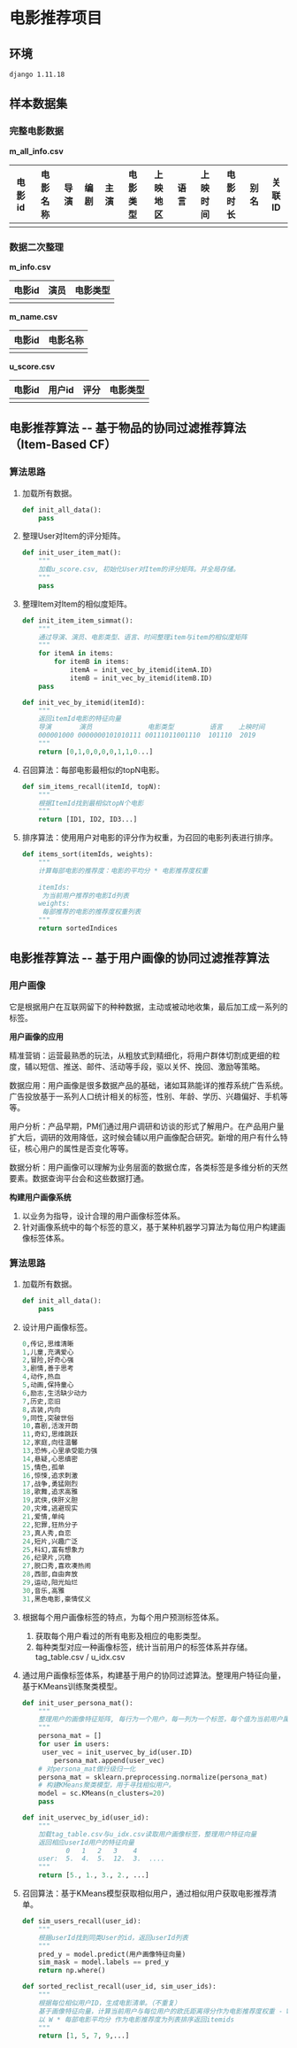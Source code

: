 # 电影推荐项目

## 环境

```shell
django 1.11.18
```





## 样本数据集

### 完整电影数据

**m_all_info.csv** 

| 电影id | 电影名称 | 导演 | 编剧 | 主演 | 电影类型 | 上映地区 | 语言 | 上映时间 | 电影时长 | 别名 | 关联ID |
| ------ | -------- | ---- | ---- | ---- | -------- | -------- | ---- | -------- | -------- | ---- | ------ |
|        |          |      |      |      |          |          |      |          |          |      |        |



### 数据二次整理

**m_info.csv**

| 电影id | 演员 | 电影类型 |
| ------ | ---- | -------- |
|        |      |          |

**m_name.csv**

| 电影id | 电影名称 |
| ------ | -------- |
|        |          |

**u_score.csv** 

| 电影id | 用户id | 评分 | 电影类型 |
| ------ | ------ | ---- | -------- |
|        |        |      |          |



## 电影推荐算法 -- 基于物品的协同过滤推荐算法（Item-Based CF）

### 算法思路

1. 加载所有数据。

   ```python
   def init_all_data():
       pass
   ```

1. 整理User对Item的评分矩阵。

   ```python
   def init_user_item_mat():
       """
       加载u_score.csv, 初始化User对Item的评分矩阵。并全局存储。
       """
       pass
   ```

2. 整理Item对Item的相似度矩阵。

   ```python
   def init_item_item_simmat():
       """
       通过导演、演员、电影类型、语言、时间整理item与item的相似度矩阵
       """
       for itemA in items:
           for itemB in items:
               itemA = init_vec_by_itemid(itemA.ID)
               itemB = init_vec_by_itemid(itemB.ID)
       pass
   
   def init_vec_by_itemid(itemId):
       """
       返回itemId电影的特征向量
       导演       演员              电影类型         语言    上映时间
       000001000 0000000101010111 00111011001110  101110  2019
       """
       return [0,1,0,0,0,0,1,1,0...]
   ```

3. 召回算法：每部电影最相似的topN电影。

   ```python
   def sim_items_recall(itemId, topN):
       """
       根据ItemId找到最相似topN个电影
       """
       return [ID1, ID2, ID3...]
   ```

4. 排序算法：使用用户对电影的评分作为权重，为召回的电影列表进行排序。

   ```python
   def items_sort(itemIds, weights):
       """
       计算每部电影的推荐度：电影的平均分 * 电影推荐度权重
       
       itemIds:
       	为当前用户推荐的电影Id列表
       weights:
       	每部推荐的电影的推荐度权重列表
       """
       return sortedIndices
   ```




## 电影推荐算法 -- 基于用户画像的协同过滤推荐算法

### 用户画像

它是根据用户在互联网留下的种种数据，主动或被动地收集，最后加工成一系列的标签。

**用户画像的应用**

精准营销：运营最熟悉的玩法，从粗放式到精细化，将用户群体切割成更细的粒度，辅以短信、推送、邮件、活动等手段，驱以关怀、挽回、激励等策略。

数据应用：用户画像是很多数据产品的基础，诸如耳熟能详的推荐系统广告系统。广告投放基于一系列人口统计相关的标签，性别、年龄、学历、兴趣偏好、手机等等。

用户分析：产品早期，PM们通过用户调研和访谈的形式了解用户。在产品用户量扩大后，调研的效用降低，这时候会辅以用户画像配合研究。新增的用户有什么特征，核心用户的属性是否变化等等。

数据分析：用户画像可以理解为业务层面的数据仓库，各类标签是多维分析的天然要素。数据查询平台会和这些数据打通。

**构建用户画像系统**

1. 以业务为指导，设计合理的用户画像标签体系。
2. 针对画像系统中的每个标签的意义，基于某种机器学习算法为每位用户构建画像标签体系。



### 算法思路

1. 加载所有数据。

   ```python
   def init_all_data():
       pass
   ```

2. 设计用户画像标签。

   ```python
   0,传记,思维清晰
   1,儿童,充满爱心
   2,冒险,好奇心强
   3,剧情,善于思考
   4,动作,热血
   5,动画,保持童心
   6,励志,生活缺少动力
   7,历史,恋旧
   8,古装,内向
   9,同性,突破世俗
   10,喜剧,活泼开朗
   11,奇幻,思维跳跃
   12,家庭,向往温馨
   13,恐怖,心里承受能力强
   14,悬疑,心思缜密
   15,情色,孤单
   16,惊悚,追求刺激
   17,战争,勇猛刚烈
   18,歌舞,追求高雅
   19,武侠,侠肝义胆
   20,灾难,逃避现实
   21,爱情,单纯
   22,犯罪,狂热分子
   23,真人秀,自恋
   24,短片,兴趣广泛
   25,科幻,富有想象力
   26,纪录片,沉稳
   27,脱口秀,喜欢凑热闹
   28,西部,自由奔放
   29,运动,阳光灿烂
   30,音乐,高雅
   31,黑色电影,豪情仗义
   ```

3. 根据每个用户画像标签的特点，为每个用户预测标签体系。

   1. 获取每个用户看过的所有电影及相应的电影类型。
   2. 每种类型对应一种画像标签，统计当前用户的标签体系并存储。tag_table.csv / u_idx.csv

4. 通过用户画像标签体系，构建基于用户的协同过滤算法。整理用户特征向量，基于KMeans训练聚类模型。

   ```python
   def init_user_persona_mat():
       """
       整理用户的画像特征矩阵, 每行为一个用户，每一列为一个标签，每个值为当前用户属于该标签的权重
       """
       persona_mat = []
       for user in users:
       	user_vec = init_uservec_by_id(user.ID)
           persona_mat.append(user_vec)
       # 对persona_mat做行级归一化
       persona_mat = sklearn.preprocessing.normalize(persona_mat)
       # 构建KMeans聚类模型，用于寻找相似用户。
       model = sc.KMeans(n_clusters=20)
       pass
   
   def init_uservec_by_id(user_id):
       """
       加载tag_table.csv与u_idx.csv读取用户画像标签，整理用户特征向量
       返回相应userId用户的特征向量
              0   1   2   3    4
       user:  5.  4.  5.  12.  3.  ....
       """
       return [5., 1., 3., 2., ...] 
   ```

5. 召回算法：基于KMeans模型获取相似用户，通过相似用户获取电影推荐清单。

   ```python
   def sim_users_recall(user_id):
       """
       根据userId找到同类User的id，返回userId列表
       """
       pred_y = model.predict(用户画像特征向量)
       sim_mask = model.labels == pred_y
       return np.where()
   
   def sorted_reclist_recall(user_id, sim_user_ids):
       """
       根据每位相似用户ID，生成电影清单。（不重复）
       基于画像特征向量，计算当前用户与每位用户的欧氏距离得分作为电影推荐度权重 - W
       以 W * 每部电影平均分 作为电影推荐度为列表排序返回itemids
       """
       return [1, 5, 7, 9,...]
   ```





